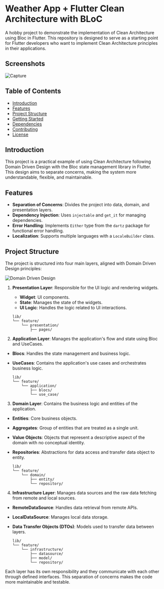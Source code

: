 # Weather App + Flutter Clean Architecture with BLoC

A hobby project to demonstrate the implementation of Clean Architecture using Bloc in Flutter. This repository is designed to serve as a starting point for Flutter developers who want to implement Clean Architecture principles in their applications.

## Screenshots
![Capture](https://i.imgur.com/adjwxbt.png)

## Table of Contents
- [Introduction](#introduction)
- [Features](#features)
- [Project Structure](#project-structure)
- [Getting Started](#getting-started)
- [Dependencies](#dependencies)
- [Contributing](#contributing)
- [License](#license)

## Introduction
This project is a practical example of using Clean Architecture following Domain Driven Design with the Bloc state management library in Flutter. This design aims to separate concerns, making the system more understandable, flexible, and maintainable.

## Features
- **Separation of Concerns**: Divides the project into data, domain, and presentation layers.
- **Dependency Injection**: Uses `injectable` and `get_it` for managing dependencies.
- **Error Handling**: Implements `Either` type from the `dartz` package for functional error handling.
- **Localization**: Supports multiple languages with a `LocaleBuilder` class.

## Project Structure
The project is structured into four main layers, aligned with Domain Driven Design principles:

![Domain Driven Design](https://i.imgur.com/SBj3rsF.jpeg)

1. **Presentation Layer**: Responsible for the UI logic and rendering widgets.
    - **Widget**: UI components.
    - **State**: Manages the state of the widgets.
    - **UI Logic**: Handles the logic related to UI interactions.

    ```
    lib/
    └── feature/
        └── presentation/
            ├── pages/
    ```

2. **Application Layer**: Manages the application's flow and state using Bloc and UseCases.
- **Blocs**: Handles the state management and business logic.
- **UseCases**: Contains the application's use cases and orchestrates business logic.

    ```
    lib/
    └── feature/
        └── application/
            ├── blocs/
            └── use_case/
    ```


3. **Domain Layer**: Contains the business logic and entities of the application.
- **Entities**: Core business objects.
- **Aggregates**: Group of entities that are treated as a single unit.
- **Value Objects**: Objects that represent a descriptive aspect of the domain with no conceptual identity.
- **Repositories**: Abstractions for data access and transfer data object to entity.

    ```
    lib/
    └── feature/
        └── domain/
            ├── entity/
            └── repository/
    ```


4. **Infrastructure Layer**: Manages data sources and the raw data fetching from remote and local sources.
- **RemoteDataSource**: Handles data retrieval from remote APIs.
- **LocalDataSource**: Manages local data storage.
- **Data Transfer Objects (DTOs)**: Models used to transfer data between layers.

    ```
    lib/
    └── feature/
        └── infrastructure/
            ├── datasource/
            ├── model/
            └── repository/
    ```

Each layer has its own responsibility and they communicate with each other through defined interfaces. This separation of concerns makes the code more maintainable and testable.
